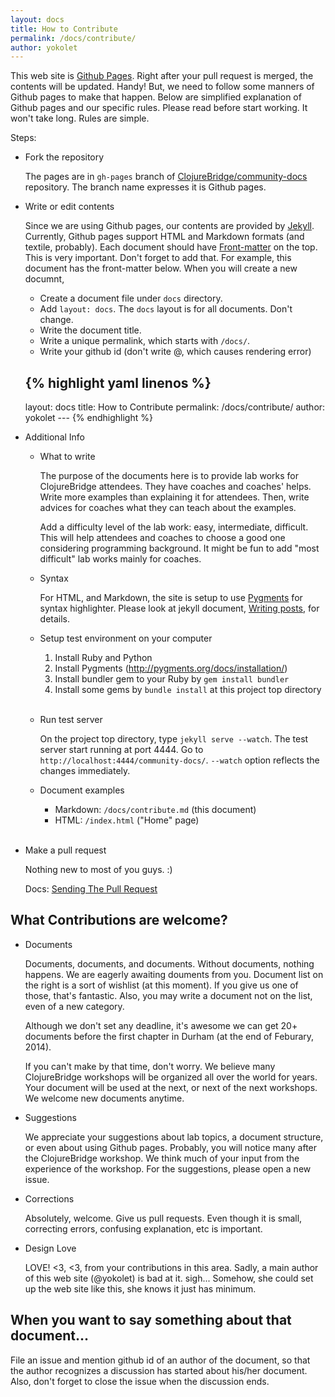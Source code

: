 ```yaml
---
layout: docs
title: How to Contribute
permalink: /docs/contribute/
author: yokolet
---
```


This web site is [Github Pages](http://pages.github.com/).
Right after your pull request is merged, the contents will be updated. Handy!
But, we need to follow some manners of Github pages to make that happen.
Below are simplified explanation of Github pages and our specific rules.
Please read before start working. It won't take long. Rules are simple.

Steps:

- Fork the repository

    The pages are in `gh-pages` branch of [ClojureBridge/community-docs](https://github.com/ClojureBridge/community-docs) repository. The branch name expresses it is Github pages.

- Write or edit contents

    Since we are using Github pages, our contents are provided by [Jekyll](http://jekyllrb.com/docs/home/). Currently, Github pages support HTML and Markdown formats (and textile, probably). Each document should have [Front-matter](http://jekyllrb.com/docs/frontmatter/) on the top. This is very important. Don't forget to add that. For example, this document has the front-matter below. When you will create a new documnt,

    - Create a document file under `docs` directory.
    - Add `layout: docs`. The `docs` layout is for all documents. Don't change.
    - Write the document title.
    - Write a unique permalink, which starts with `/docs/`.
    - Write your github id (don't write @, which causes rendering error)


    {% highlight yaml linenos %}
    ---
    layout: docs
    title: How to Contribute
    permalink: /docs/contribute/
    author: yokolet
    --- {% endhighlight %}

- Additional Info

  - What to write

    The purpose of the documents here is to provide lab works for ClojureBridge attendees. They have coaches and coaches' helps. Write more examples than explaining it for attendees. Then, write advices for coaches what they can teach about the examples.

    Add a difficulty level of the lab work: easy, intermediate, difficult. This will help attendees and coaches to choose a good one considering programming background. It might be fun to add "most difficult" lab works mainly for coaches.

  - Syntax

    For HTML, and Markdown, the site is setup to use [Pygments](http://pygments.org/docs/) for syntax highlighter. Please look at jekyll document, [Writing posts](http://jekyllrb.com/docs/posts/), for details.

  - Setup test environment on your computer

    1. Install Ruby and Python
    2. Install Pygments (http://pygments.org/docs/installation/)
    3. Install bundler gem to your Ruby by `gem install bundler`
    4. Install some gems by `bundle install` at this project top directory<br/><br/>

  - Run test server

    On the project top directory, type `jekyll serve --watch`. The test server start running at port 4444. Go to `http://localhost:4444/community-docs/`. `--watch` option reflects the changes immediately.

  - Document examples

    * Markdown: `/docs/contribute.md` (this document)
    * HTML: `/index.html` ("Home" page)<br/><br/>

- Make a pull request

    Nothing new to most of you guys. :)

    Docs:
    [Sending The Pull Request](https://help.github.com/articles/using-pull-requests#sending-the-pull-request)


## What Contributions are welcome?

- Documents

    Documents, documents, and documents. Without documents, nothing happens.
We are eagerly awaiting douments from you.
Document list on the right is a sort of wishlist (at this moment).
If you give us one of those, that's fantastic.
Also, you may write a document not on the list, even of a new category.

    Although we don't set any deadline,
it's awesome we can get 20+ documents before the first chapter in Durham (at the end of Feburary, 2014).

    If you can't make by that time, don't worry.
We believe many ClojureBridge workshops will be organized all over the world for years.
Your document will be used at the next, or next of the next workshops.
We welcome new documents anytime.


- Suggestions

    We appreciate your suggestions about lab topics, a document structure,
or even about using Github pages.
Probably, you will notice many after the ClojureBridge workshop.
We think much of your input from the experience of the workshop.
For the suggestions, please open a new issue.


- Corrections

    Absolutely, welcome. Give us pull requests.
Even though it is small, correcting errors, confusing explanation, etc is important.


- Design Love

    LOVE! <3, <3, from your contributions in this area.
Sadly, a main author of this web site (@yokolet) is bad at it. sigh...
Somehow, she could set up the web site like this, she knows it just has minimum.


## When you want to say something about that document...

File an issue and mention github id of an author of the document,
so that the author recognizes a discussion has started about his/her document.
Also, don't forget to close the issue when the discussion ends.
